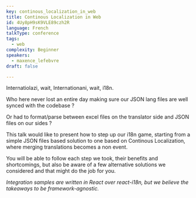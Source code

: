 ```yaml
---
key: continous_localization_in_web
title: Continous Localization in Web
id: 4Uy8pH9sK9VLE89czh2R
language: French
talkType: conference
tags:
  - web
complexity: Beginner
speakers:
  - maxence_lefebvre
draft: false

---
```


Internatiolazi, wait, Internationani, wait, i18n.

Who here never lost an entire day making sure our JSON lang files are well synced with the codebase ?

Or had to format/parse between excel files on the translator side and JSON files on our sides ?

This talk would like to present how to step up our i18n game, starting from a simple JSON files based solution to one based on Continous Localization, where merging translations becomes a non event.

You will be able to follow each step we took, their benefits and shortcomings, but also be aware of a few alternative solutions we considered and that might do the job for you.

_Integration samples are written in React over react-i18n, but we believe the takeaways to be framework-agnostic._

